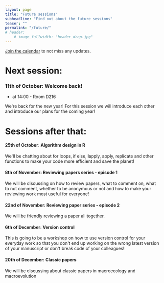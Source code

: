 ```yaml
---
layout: page
title: "Future sessions"
subheadline: "Find out about the future sessions"
teaser: ""
permalink: "/future/"
# header:
    # image_fullwidth: "header_drop.jpg"
---
```


[Join the calendar](/join/) to not miss any updates.

<!-- Share calendar events straight (create shareable calendar first: https://www.youtube.com/watch?v=LcF7w7sOjKI) -->
<!-- <a href="URL_TO_EVENT"><img src="/images/calendar_logo3.png"/></a> -->

# Next session:

### 11th of October: Welcome back!

 * at 14:00 - Room D216

We're back for the new year! For this session we will introduce each other and introduce our plans for the coming year!

# Sessions after that:

#### 25th of October: Algorithm design in R

We'll be chatting about for loops, if else, lapply, apply, replicate and other functions to make your code more efficient and save the planet!

#### 8th of November: Reviewing papers series - episode 1

We will be discussing on how to review papers, what to comment on, what to not comment, whether to be anonymous or not and how to make your reviewing work most useful for everyone!

#### 22nd of November: Reviewing paper series - episode 2

We will be friendly reviewing a paper all together.

#### 6th of December: Version control

This is going to be a workshop on how to use version control for your everyday work so that you don't end up working on the wrong latest version of your manuscript or don't break code of your colleagues!

#### 20th of December: Classic papers

We will be discussing about classic papers in macroecology and macroevolution
